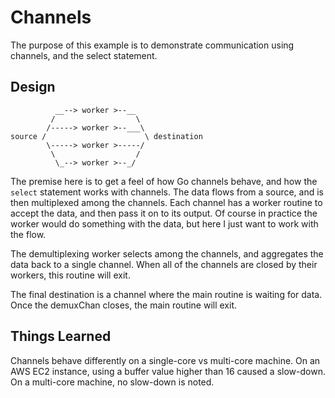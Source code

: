 # Channels

The purpose of this example is to demonstrate communication using channels,
and the select statement.

## Design
              __--> worker >--__
             /                  \
            /-----> worker >--___\
    source /                      \ destination
            \-----> worker >-----/
             \                  /
              \_--> worker >--_/

The premise here is to get a feel of how Go channels behave, and how the
`select` statement works with channels. The data flows from a source, and
is then multiplexed among the channels.  Each channel has a worker
routine to accept the data, and then pass it on to its output. Of course
in practice the worker would do something with the data, but here I
just want to work with the flow.

The demultiplexing worker selects among the channels, and aggregates the
data back to a single channel.  When all of the channels are closed by
their workers, this routine will exit.

The final destination is a channel where the main routine is waiting for
data.  Once the demuxChan closes, the main routine will exit.

## Things Learned

Channels behave differently on a single-core vs multi-core machine.  On an
AWS EC2 instance, using a buffer value higher than 16 caused a slow-down.
On a multi-core machine, no slow-down is noted.

